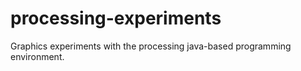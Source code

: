 processing-experiments
======================

Graphics experiments with the processing java-based programming environment.
